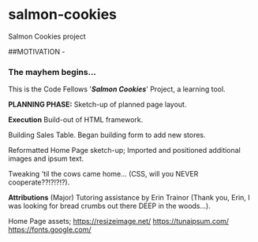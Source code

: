 # salmon-cookies
Salmon Cookies project

##MOTIVATION -
### The mayhem begins...
This is the Code Fellows '__*Salmon Cookies*__' Project, a learning tool.


**PLANNING PHASE:**
Sketch-up of planned page layout.


**Execution**
Build-out of HTML framework.

Building Sales Table.
Began building form to add new stores.

Reformatted Home Page sketch-up; 
Imported and positioned additional images and ipsum text.

Tweaking 'til the cows came home... (CSS, will you NEVER cooperate??!?!?!?).

**Attributions**
(Major) Tutoring assistance by Erin Trainor (Thank you, Erin, I was looking for bread crumbs out there DEEP in the woods...).

Home Page assets;
    https://resizeimage.net/
    https://tunaipsum.com/
    https://fonts.google.com/

